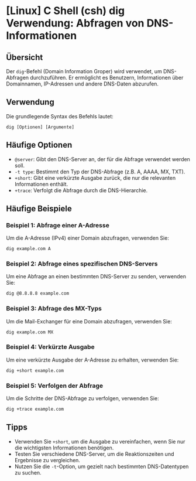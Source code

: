 # [Linux] C Shell (csh) dig Verwendung: Abfragen von DNS-Informationen

## Übersicht
Der `dig`-Befehl (Domain Information Groper) wird verwendet, um DNS-Abfragen durchzuführen. Er ermöglicht es Benutzern, Informationen über Domainnamen, IP-Adressen und andere DNS-Daten abzurufen.

## Verwendung
Die grundlegende Syntax des Befehls lautet:

```
dig [Optionen] [Argumente]
```

## Häufige Optionen
- `@server`: Gibt den DNS-Server an, der für die Abfrage verwendet werden soll.
- `-t type`: Bestimmt den Typ der DNS-Abfrage (z.B. A, AAAA, MX, TXT).
- `+short`: Gibt eine verkürzte Ausgabe zurück, die nur die relevanten Informationen enthält.
- `+trace`: Verfolgt die Abfrage durch die DNS-Hierarchie.

## Häufige Beispiele

### Beispiel 1: Abfrage einer A-Adresse
Um die A-Adresse (IPv4) einer Domain abzufragen, verwenden Sie:

```bash
dig example.com A
```

### Beispiel 2: Abfrage eines spezifischen DNS-Servers
Um eine Abfrage an einen bestimmten DNS-Server zu senden, verwenden Sie:

```bash
dig @8.8.8.8 example.com
```

### Beispiel 3: Abfrage des MX-Typs
Um die Mail-Exchanger für eine Domain abzufragen, verwenden Sie:

```bash
dig example.com MX
```

### Beispiel 4: Verkürzte Ausgabe
Um eine verkürzte Ausgabe der A-Adresse zu erhalten, verwenden Sie:

```bash
dig +short example.com
```

### Beispiel 5: Verfolgen der Abfrage
Um die Schritte der DNS-Abfrage zu verfolgen, verwenden Sie:

```bash
dig +trace example.com
```

## Tipps
- Verwenden Sie `+short`, um die Ausgabe zu vereinfachen, wenn Sie nur die wichtigsten Informationen benötigen.
- Testen Sie verschiedene DNS-Server, um die Reaktionszeiten und Ergebnisse zu vergleichen.
- Nutzen Sie die `-t`-Option, um gezielt nach bestimmten DNS-Datentypen zu suchen.